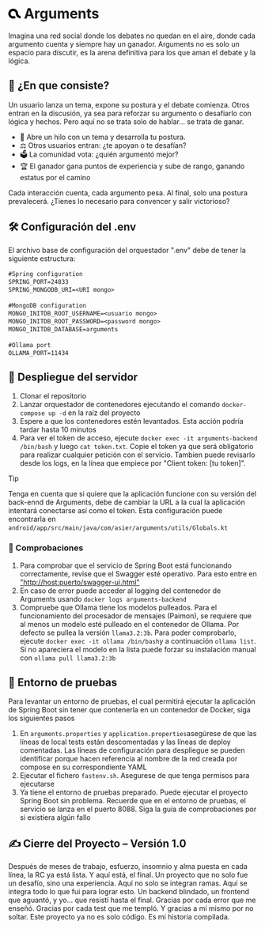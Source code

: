
#  <img src="/resources/mono-logo.png" width="25" alt="logo"> Arguments
Imagina una red social donde los debates no quedan en el aire, donde cada argumento cuenta y siempre hay un ganador. Arguments no es solo un espacio para discutir, es la arena definitiva para los que aman el debate y la lógica.

## 🧐 ¿En que consiste?
Un usuario lanza un tema, expone su postura y el debate comienza. Otros entran en la discusión, ya sea para reforzar su argumento o desafiarlo con lógica y hechos. Pero aquí no se trata solo de hablar… se trata de ganar.

- 📢 Abre un hilo con un tema y desarrolla tu postura.
- ⚖️ Otros usuarios entran: ¿te apoyan o te desafían?
- 🗳️ La comunidad vota: ¿quién argumentó mejor?
- 🏆 El ganador gana puntos de experiencia y sube de rango, ganando estatus por el camino

Cada interacción cuenta, cada argumento pesa. Al final, solo una postura prevalecerá. 
¿Tienes lo necesario para convencer y salir victorioso? 

## 🛠️ Configuración del .env
El archivo base de configuración del orquestador ".env" debe de tener la siguiente estructura:
```properties
#Spring configuration
SPRING_PORT=24833
SPRING_MONGODB_URI=<URI mongo>

#MongoDB configuration
MONGO_INITDB_ROOT_USERNAME=<usuario mongo>
MONGO_INITDB_ROOT_PASSWORD=<password mongo>
MONGO_INITDB_DATABASE=arguments

#Ollama port
OLLAMA_PORT=11434
```

## 🚀 Despliegue del servidor
1. Clonar el repositorio
2. Lanzar orquestador de contenedores ejecutando el comando `docker-compose up -d` en la raíz del proyecto
3. Espere a que los contenedores estén levantados. Esta acción podría tardar hasta 10 minutos
4. Para ver el token de acceso, ejecute `docker exec -it arguments-backend /bin/bash` y luego `cat token.txt`. Copie el token ya que será obligatorio para realizar cualquier petición con el servicio. Tambien puede revisarlo desde los logs, en la línea que empiece por "Client token: [tu token]".

>[!TIP]
> Tenga en cuenta que si quiere que la aplicación funcione con su versión del back-ennd de Arguments, debe de cambiar la URL a la cual la aplicación intentará conectarse así como el token. Esta configuración puede encontrarla en `android/app/src/main/java/com/asier/arguments/utils/Globals.kt`

### 🔧 Comprobaciones
1. Para comprobar que el servicio de Spring Boot está funcionando correctamente, revise que el Swagger esté operativo. Para esto entre en ["http://host:puerto/swagger-ui.html"]()
2. En caso de error puede acceder al logging del contenedor de Arguments usando `docker logs arguments-backend`
3. Compruebe que Ollama tiene los modelos pulleados. Para el funcionamiento del procesador de mensajes (Paimon), se requiere que al menos un modelo esté pulleado en el contenedor de Ollama. Por defecto se pullea la versión `llama3.2:3b`. Para poder comprobarlo, ejecute `docker exec -it ollama /bin/bash`y a continuación `ollama list`. Si no apareciera el modelo en la lista puede forzar su instalación manual con `ollama pull llama3.2:3b`

## 🫆 Entorno de pruebas
Para levantar un entorno de pruebas, el cual permitirá ejecutar la aplicación de Spring Boot sin tener que contenerla en un contenedor de Docker, siga los siguientes pasos
1. En `arguments.properties` y `application.properties`asegúrese de que las líneas de local tests están descomentadas y las líneas de deploy comentadas. Las líneas de configuración para despliegue se pueden identificar porque hacen referencia al nombre de la red creada por compose en su correspondiente YAML
2. Ejecutar el fichero `fastenv.sh`. Asegurese de que tenga permisos para ejecutarse
3. Ya tiene el entorno de pruebas preparado. Puede ejecutar el proyecto Spring Boot sin problema. Recuerde que en el entorno de pruebas, el servicio se lanza en el puerto 8088. Siga la guía de comprobaciones por si existiera algún fallo

## ✍️ Cierre del Proyecto – Versión 1.0 
Después de meses de trabajo, esfuerzo, insomnio y alma puesta en cada línea, la RC ya está lista.
Y aquí está, el final.
Un proyecto que no solo fue un desafío, sino una experiencia.
Aquí no solo se integran ramas.
Aquí se integra todo lo que fui para lograr esto.
Un backend blindado, un frontend que aguantó, y yo... que resistí hasta el final.
Gracias por cada error que me enseñó.
Gracias por cada test que me templó.
Y gracias a mí mismo por no soltar.
Este proyecto ya no es solo código.
Es mi historia compilada.